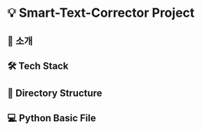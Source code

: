 # 💡 Smart-Text-Corrector Project

## 📖 소개

## 🛠️ Tech Stack

## 📂 Directory Structure

## 💻 Python Basic File
